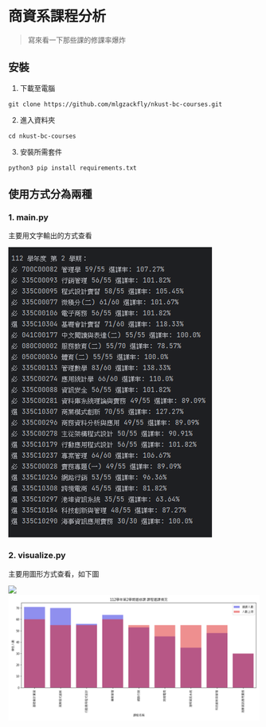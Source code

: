 # 商資系課程分析

> 寫來看一下那些課的修課率爆炸

## 安裝

1. 下載至電腦
```
git clone https://github.com/mlgzackfly/nkust-bc-courses.git
```

2. 進入資料夾
```
cd nkust-bc-courses
```
3. 安裝所需套件

```
python3 pip install requirements.txt
```

## 使用方式分為兩種

### 1. main.py  
 主要用文字輸出的方式查看

![](/output.png)

### 2. visualize.py  

 主要用圖形方式查看，如下圖

![](image/1122_必.png)
![](image/1122_選.png)
 